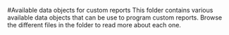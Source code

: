 #Available data objects for custom reports
This folder contains various available data objects that can be use to program custom reports. Browse the different files in the folder to read more about each one.
